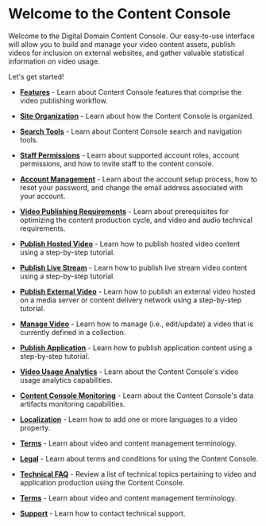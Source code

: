 # Welcome to the Content Console

Welcome to the Digital Domain Content Console. Our easy-to-use interface will allow you to build and manage your video content assets, publish videos for inclusion on external websites, and gather valuable statistical information on video usage.

Let's get started!

* [**Features**](venom\features.md) - Learn about Content Console features that comprise the video publishing workflow.

* [**Site Organization**](venom\siteorg.md) - Learn about how the Content Console is organized.

* [**Search Tools**](venom\siteorg.md) - Learn about Content Console search and navigation tools.

* [**Staff Permissions**](venom\permissions.md) - Learn about supported account roles, account permissions, and how to invite staff to the content console.

* [**Account Management**](venom\accountmanage.md) - Learn about the account setup process, how to reset your password, and change the email address associated with your account.

* [**Video Publishing Requirements**](venom\videopublishrequirements.md) - Learn about prerequisites for optimizing the content production cycle, and video and audio technical requirements.

* [**Publish Hosted Video**](venom\publishhostedvideo.md) - Learn how to publish hosted video content using a step-by-step tutorial.

* [**Publish Live Stream**](venom\publishlivestream.md) - Learn how to publish live stream video content using a step-by-step tutorial.

* [**Publish External Video**](venom\publishexternalvideo.md) - Learn how to publish an external video hosted on a media server or content delivery network using a step-by-step tutorial.

* [**Manage Video**](venom\managevideo.md) - Learn how to manage (i.e., edit/update) a video that is currently defined in a collection.

* [**Publish Application**](venom\publishapp.md) - Learn how to publish application content using a step-by-step tutorial.

* [**Video Usage Analytics**](venom\videousageanalytics.md) - Learn about the Content Console's video usage analytics capabilities.

* [**Content Console Monitoring**](venom\contentconsolemonitoring.md) - Learn about the Content Console's data artifacts monitoring capabilities.

* [**Localization**](venom\localization.md) - Learn how to add one or more languages to a video property.

* [**Terms**](venom\terms.md) - Learn about video and content management terminology.

* [**Legal**](venom\legal.md) - Learn about terms and conditions for using the Content Console.

* [**Technical FAQ**](venom\techfaq.md) - Review a list of technical topics pertaining to video and application production using the Content Console.

* [**Terms**](venom\terms.md) - Learn about video and content management terminology.

* [**Support**](venom\support.md) - Learn how to contact technical support.

